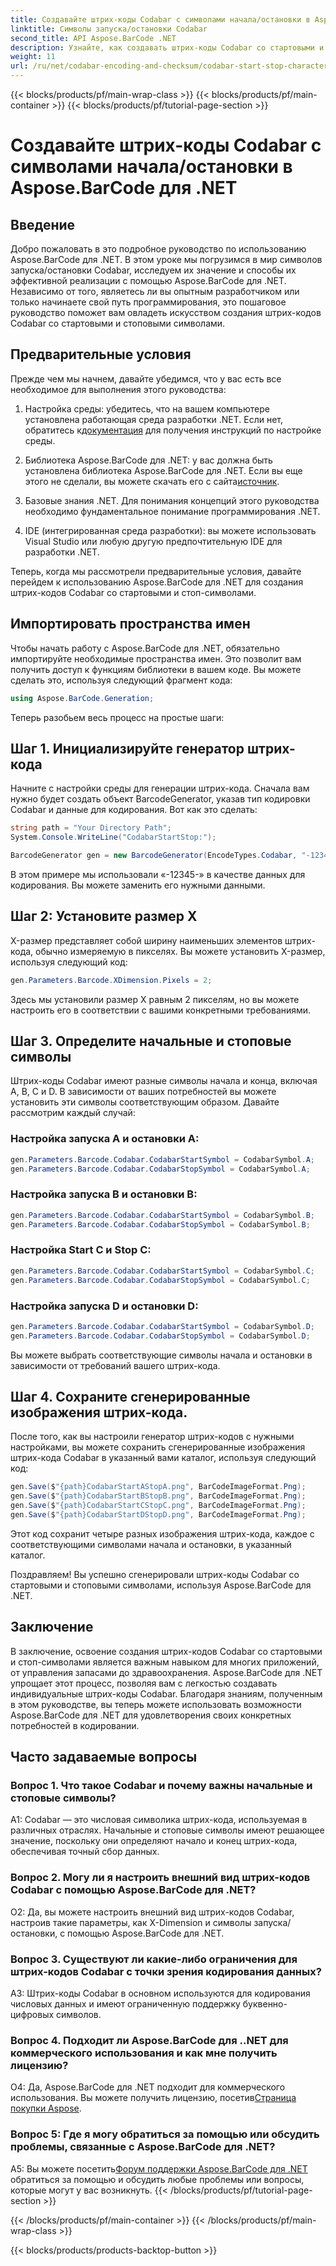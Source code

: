 ```yaml
---
title: Создавайте штрих-коды Codabar с символами начала/остановки в Aspose.BarCode для .NET
linktitle: Символы запуска/остановки Codabar
second_title: API Aspose.BarCode .NET
description: Узнайте, как создавать штрих-коды Codabar со стартовыми и стоповыми символами с помощью Aspose.BarCode для .NET. Пошаговое руководство для разработчиков.
weight: 11
url: /ru/net/codabar-encoding-and-checksum/codabar-start-stop-characters/
---
```


{{< blocks/products/pf/main-wrap-class >}}
{{< blocks/products/pf/main-container >}}
{{< blocks/products/pf/tutorial-page-section >}}

# Создавайте штрих-коды Codabar с символами начала/остановки в Aspose.BarCode для .NET

## Введение

Добро пожаловать в это подробное руководство по использованию Aspose.BarCode для .NET. В этом уроке мы погрузимся в мир символов запуска/остановки Codabar, исследуем их значение и способы их эффективной реализации с помощью Aspose.BarCode для .NET. Независимо от того, являетесь ли вы опытным разработчиком или только начинаете свой путь программирования, это пошаговое руководство поможет вам овладеть искусством создания штрих-кодов Codabar со стартовыми и стоповыми символами.

## Предварительные условия

Прежде чем мы начнем, давайте убедимся, что у вас есть все необходимое для выполнения этого руководства:

1.  Настройка среды: убедитесь, что на вашем компьютере установлена работающая среда разработки .NET. Если нет, обратитесь к[документация](https://reference.aspose.com/barcode/net/) для получения инструкций по настройке среды.

2. Библиотека Aspose.BarCode для .NET: у вас должна быть установлена библиотека Aspose.BarCode для .NET. Если вы еще этого не сделали, вы можете скачать его с сайта[источник](https://releases.aspose.com/barcode/net/).

3. Базовые знания .NET. Для понимания концепций этого руководства необходимо фундаментальное понимание программирования .NET.

4. IDE (интегрированная среда разработки): вы можете использовать Visual Studio или любую другую предпочтительную IDE для разработки .NET.

Теперь, когда мы рассмотрели предварительные условия, давайте перейдем к использованию Aspose.BarCode для .NET для создания штрих-кодов Codabar со стартовыми и стоп-символами.

## Импортировать пространства имен

Чтобы начать работу с Aspose.BarCode для .NET, обязательно импортируйте необходимые пространства имен. Это позволит вам получить доступ к функциям библиотеки в вашем коде. Вы можете сделать это, используя следующий фрагмент кода:

```csharp
using Aspose.BarCode.Generation;
```

Теперь разобьем весь процесс на простые шаги:

## Шаг 1. Инициализируйте генератор штрих-кода

Начните с настройки среды для генерации штрих-кода. Сначала вам нужно будет создать объект BarcodeGenerator, указав тип кодировки Codabar и данные для кодирования. Вот как это сделать:

```csharp
string path = "Your Directory Path";
System.Console.WriteLine("CodabarStartStop:");

BarcodeGenerator gen = new BarcodeGenerator(EncodeTypes.Codabar, "-12345-");
```

В этом примере мы использовали «-12345-» в качестве данных для кодирования. Вы можете заменить его нужными данными.

## Шаг 2: Установите размер X

X-размер представляет собой ширину наименьших элементов штрих-кода, обычно измеряемую в пикселях. Вы можете установить X-размер, используя следующий код:

```csharp
gen.Parameters.Barcode.XDimension.Pixels = 2;
```

Здесь мы установили размер X равным 2 пикселям, но вы можете настроить его в соответствии с вашими конкретными требованиями.

## Шаг 3. Определите начальные и стоповые символы

Штрих-коды Codabar имеют разные символы начала и конца, включая A, B, C и D. В зависимости от ваших потребностей вы можете установить эти символы соответствующим образом. Давайте рассмотрим каждый случай:

### Настройка запуска А и остановки А:

```csharp
gen.Parameters.Barcode.Codabar.CodabarStartSymbol = CodabarSymbol.A;
gen.Parameters.Barcode.Codabar.CodabarStopSymbol = CodabarSymbol.A;
```

### Настройка запуска B и остановки B:

```csharp
gen.Parameters.Barcode.Codabar.CodabarStartSymbol = CodabarSymbol.B;
gen.Parameters.Barcode.Codabar.CodabarStopSymbol = CodabarSymbol.B;
```

### Настройка Start C и Stop C:

```csharp
gen.Parameters.Barcode.Codabar.CodabarStartSymbol = CodabarSymbol.C;
gen.Parameters.Barcode.Codabar.CodabarStopSymbol = CodabarSymbol.C;
```

### Настройка запуска D и остановки D:

```csharp
gen.Parameters.Barcode.Codabar.CodabarStartSymbol = CodabarSymbol.D;
gen.Parameters.Barcode.Codabar.CodabarStopSymbol = CodabarSymbol.D;
```

Вы можете выбрать соответствующие символы начала и остановки в зависимости от требований вашего штрих-кода.

## Шаг 4. Сохраните сгенерированные изображения штрих-кода.

После того, как вы настроили генератор штрих-кодов с нужными настройками, вы можете сохранить сгенерированные изображения штрих-кода Codabar в указанный вами каталог, используя следующий код:

```csharp
gen.Save($"{path}CodabarStartAStopA.png", BarCodeImageFormat.Png);
gen.Save($"{path}CodabarStartBStopB.png", BarCodeImageFormat.Png);
gen.Save($"{path}CodabarStartCStopC.png", BarCodeImageFormat.Png);
gen.Save($"{path}CodabarStartDStopD.png", BarCodeImageFormat.Png);
```

Этот код сохранит четыре разных изображения штрих-кода, каждое с соответствующими символами начала и остановки, в указанный каталог.

Поздравляем! Вы успешно сгенерировали штрих-коды Codabar со стартовыми и стоповыми символами, используя Aspose.BarCode для .NET.

## Заключение

В заключение, освоение создания штрих-кодов Codabar со стартовыми и стоп-символами является важным навыком для многих приложений, от управления запасами до здравоохранения. Aspose.BarCode для .NET упрощает этот процесс, позволяя вам с легкостью создавать индивидуальные штрих-коды Codabar. Благодаря знаниям, полученным в этом руководстве, вы теперь можете использовать возможности Aspose.BarCode для .NET для удовлетворения своих конкретных потребностей в кодировании.

## Часто задаваемые вопросы

### Вопрос 1. Что такое Codabar и почему важны начальные и стоповые символы?

A1: Codabar — это числовая символика штрих-кода, используемая в различных отраслях. Начальные и стоповые символы имеют решающее значение, поскольку они определяют начало и конец штрих-кода, обеспечивая точный сбор данных.

### Вопрос 2. Могу ли я настроить внешний вид штрих-кодов Codabar с помощью Aspose.BarCode для .NET?

О2: Да, вы можете настроить внешний вид штрих-кодов Codabar, настроив такие параметры, как X-Dimension и символы запуска/остановки, с помощью Aspose.BarCode для .NET.

### Вопрос 3. Существуют ли какие-либо ограничения для штрих-кодов Codabar с точки зрения кодирования данных?

A3: Штрих-коды Codabar в основном используются для кодирования числовых данных и имеют ограниченную поддержку буквенно-цифровых символов.

### Вопрос 4. Подходит ли Aspose.BarCode для ..NET для коммерческого использования и как мне получить лицензию?

 О4: Да, Aspose.BarCode для .NET подходит для коммерческого использования. Вы можете получить лицензию, посетив[Страница покупки Aspose](https://purchase.aspose.com/buy).

### Вопрос 5: Где я могу обратиться за помощью или обсудить проблемы, связанные с Aspose.BarCode для .NET?

 A5: Вы можете посетить[Форум поддержки Aspose.BarCode для .NET](https://forum.aspose.com/c/barcode/13) обратиться за помощью и обсудить любые проблемы или вопросы, которые могут у вас возникнуть.
{{< /blocks/products/pf/tutorial-page-section >}}

{{< /blocks/products/pf/main-container >}}
{{< /blocks/products/pf/main-wrap-class >}}

{{< blocks/products/products-backtop-button >}}
